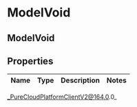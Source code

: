 # ModelVoid

## ModelVoid

## Properties

|Name | Type | Description | Notes|
|------------ | ------------- | ------------- | -------------|



_PureCloudPlatformClientV2@164.0.0_
